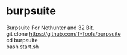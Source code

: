 # burpsuite
Burpsuite For Nethunter and 32 Bit.<br>
git clone https://github.com/T-Tools/burpsuite
<br>cd burpsuite<br>
bash start.sh
